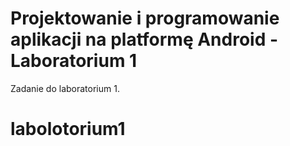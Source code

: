 # Projektowanie i programowanie aplikacji na platformę Android - Laboratorium 1

Zadanie do laboratorium 1.
# labolotorium1
